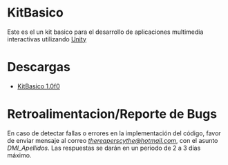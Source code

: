 # KitBasico

Este es el un kit basico para el desarrollo de aplicaciones multimedia interactivas utilizando [Unity](https://unity.com/es)

# Descargas

- [KitBasico 1.0f0](https://rawgit.com/TheReaperScythe/Kit_Basico/edit/master/Versiones/KitBasico_1_0f0.unitypackage)

# Retroalimentacion/Reporte de Bugs

En caso de detectar fallas o errores en la implementación del código, favor de enviar mensaje al correo *thereaperscythe@hotmail.com*, con el asunto *DMI_Apellidos*. Las respuestas se darán en un periodo de 2 a 3 días máximo.

